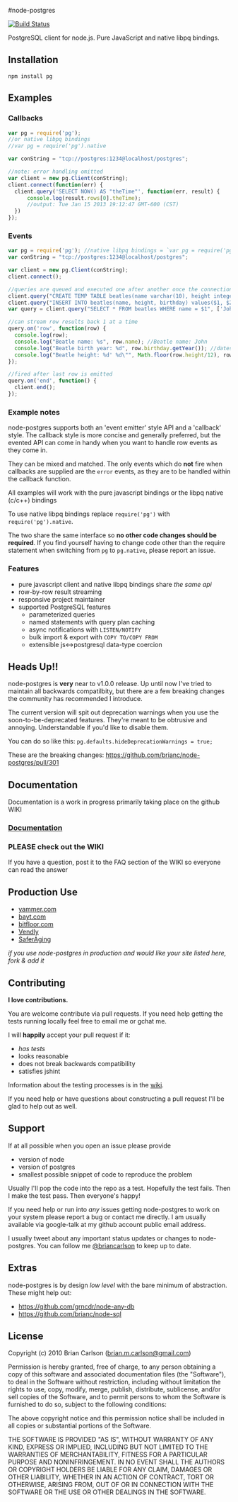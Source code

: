 #node-postgres

[![Build Status](https://secure.travis-ci.org/brianc/node-postgres.png)](http://travis-ci.org/brianc/node-postgres)

PostgreSQL client for node.js.  Pure JavaScript and native libpq bindings.

## Installation

    npm install pg
    
## Examples

### Callbacks

```javascript
var pg = require('pg'); 
//or native libpq bindings
//var pg = require('pg').native

var conString = "tcp://postgres:1234@localhost/postgres";

//note: error handling omitted
var client = new pg.Client(conString);
client.connect(function(err) {
  client.query('SELECT NOW() AS "theTime"', function(err, result) {
      console.log(result.rows[0].theTime);
      //output: Tue Jan 15 2013 19:12:47 GMT-600 (CST)
  })
});

```

### Events

```javascript
var pg = require('pg'); //native libpq bindings = `var pg = require('pg').native`
var conString = "tcp://postgres:1234@localhost/postgres";

var client = new pg.Client(conString);
client.connect();

//queries are queued and executed one after another once the connection becomes available
client.query("CREATE TEMP TABLE beatles(name varchar(10), height integer, birthday timestamptz)");
client.query("INSERT INTO beatles(name, height, birthday) values($1, $2, $3)", ['John', 68, new Date(1944, 10, 13)]);
var query = client.query("SELECT * FROM beatles WHERE name = $1", ['John']);

//can stream row results back 1 at a time
query.on('row', function(row) {
  console.log(row);
  console.log("Beatle name: %s", row.name); //Beatle name: John
  console.log("Beatle birth year: %d", row.birthday.getYear()); //dates are returned as javascript dates
  console.log("Beatle height: %d' %d\"", Math.floor(row.height/12), row.height%12); //integers are returned as javascript ints
});

//fired after last row is emitted
query.on('end', function() { 
  client.end();
});
```

### Example notes

node-postgres supports both an 'event emitter' style API and a 'callback' style.  The callback style is more concise and generally preferred, but the evented API can come in handy when you want to handle row events as they come in.  

They can be mixed and matched.  The only events which do __not__ fire when callbacks are supplied are the `error` events, as they are to be handled within the callback function.

All examples will work with the pure javascript bindings or the libpq native (c/c++) bindings

To use native libpq bindings replace `require('pg')` with `require('pg').native`.

The two share the same interface so __no other code changes should be required__.  If you find yourself having to change code other than the require statement when switching from `pg` to `pg.native`, please report an issue.

### Features

* pure javascript client and native libpq bindings share _the same api_
* row-by-row result streaming
* responsive project maintainer
* supported PostgreSQL features
  * parameterized queries
  * named statements with query plan caching
  * async notifications with `LISTEN/NOTIFY`
  * bulk import & export with `COPY TO/COPY FROM`
  * extensible js<->postgresql data-type coercion

## Heads Up!!

node-postgres is __very__ near to v1.0.0 release.  Up until now I've tried to maintain all backwards compatilbity, but there are a few breaking changes the community has recommended I introduce.

The current version will spit out deprecation warnings when you use the soon-to-be-deprecated features.  They're meant to be obtrusive and annoying.  Understandable if you'd like to disable them.

You can do so like this: `pg.defaults.hideDeprecationWarnings = true;`

These are the breaking changes: https://github.com/brianc/node-postgres/pull/301


## Documentation

Documentation is a work in progress primarily taking place on the github WIKI

### [Documentation](https://github.com/brianc/node-postgres/wiki)

### __PLEASE__ check out the WIKI

If you have a question, post it to the FAQ section of the WIKI so everyone can read the answer

## Production Use
* [yammer.com](http://www.yammer.com)
* [bayt.com](http://bayt.com)
* [bitfloor.com](https://bitfloor.com)
* [Vendly](http://www.vend.ly)
* [SaferAging](http://www.saferaging.com)

_if you use node-postgres in production and would like your site listed here, fork & add it_

## Contributing

__I love contributions.__

You are welcome contribute via pull requests.  If you need help getting the tests running locally feel free to email me or gchat me.

I will __happily__ accept your pull request if it:
- _has tests_
- looks reasonable
- does not break backwards compatibility
- satisfies jshint

Information about the testing processes is in the [wiki](https://github.com/brianc/node-postgres/wiki/Testing).

If you need help or have questions about constructing a pull request I'll be glad to help out as well.

## Support

If at all possible when you open an issue please provide
- version of node
- version of postgres
- smallest possible snippet of code to reproduce the problem

Usually I'll pop the code into the repo as a test.  Hopefully the test fails.  Then I make the test pass.  Then everyone's happy!


If you need help or run into _any_ issues getting node-postgres to work on your system please report a bug or contact me directly.  I am usually available via google-talk at my github account public email address.

I usually tweet about any important status updates or changes to node-postgres.  You can follow me [@briancarlson](https://twitter.com/briancarlson) to keep up to date.


## Extras

node-postgres is by design _low level_ with the bare minimum of abstraction.  These might help out:

- https://github.com/grncdr/node-any-db
- https://github.com/brianc/node-sql

## License

Copyright (c) 2010 Brian Carlson (brian.m.carlson@gmail.com)

 Permission is hereby granted, free of charge, to any person obtaining a copy
 of this software and associated documentation files (the "Software"), to deal
 in the Software without restriction, including without limitation the rights
 to use, copy, modify, merge, publish, distribute, sublicense, and/or sell
 copies of the Software, and to permit persons to whom the Software is
 furnished to do so, subject to the following conditions:

 The above copyright notice and this permission notice shall be included in
 all copies or substantial portions of the Software.

 THE SOFTWARE IS PROVIDED "AS IS", WITHOUT WARRANTY OF ANY KIND, EXPRESS OR
 IMPLIED, INCLUDING BUT NOT LIMITED TO THE WARRANTIES OF MERCHANTABILITY,
 FITNESS FOR A PARTICULAR PURPOSE AND NONINFRINGEMENT. IN NO EVENT SHALL THE
 AUTHORS OR COPYRIGHT HOLDERS BE LIABLE FOR ANY CLAIM, DAMAGES OR OTHER
 LIABILITY, WHETHER IN AN ACTION OF CONTRACT, TORT OR OTHERWISE, ARISING FROM,
 OUT OF OR IN CONNECTION WITH THE SOFTWARE OR THE USE OR OTHER DEALINGS IN
 THE SOFTWARE.
